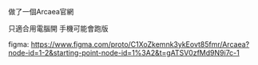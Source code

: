 做了一個Arcaea官網

只適合用電腦開 手機可能會跑版

figma: https://www.figma.com/proto/C1XoZkemnk3ykEovt85fmr/Arcaea?node-id=1-2&starting-point-node-id=1%3A2&t=gATSV0zfMd9N9i7c-1